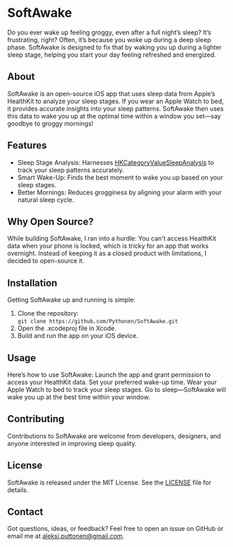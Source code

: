 # SoftAwake

Do you ever wake up feeling groggy, even after a full night’s sleep? It’s frustrating, right? Often, it’s because you woke up during a deep sleep phase. SoftAwake is designed to fix that by waking you up during a lighter sleep stage, helping you start your day feeling refreshed and energized.

## About

SoftAwake is an open-source iOS app that uses sleep data from Apple’s HealthKit to analyze your sleep stages. If you wear an Apple Watch to bed, it provides accurate insights into your sleep patterns. SoftAwake then uses this data to wake you up at the optimal time within a window you set—say goodbye to groggy mornings!

## Features

- Sleep Stage Analysis: Harnesses [HKCategoryValueSleepAnalysis](https://developer.apple.com/documentation/healthkit/hkcategoryvaluesleepanalysis) to track your sleep patterns accurately.
- Smart Wake-Up: Finds the best moment to wake you up based on your sleep stages.
- Better Mornings: Reduces grogginess by aligning your alarm with your natural sleep cycle.

## Why Open Source?

While building SoftAwake, I ran into a hurdle: You can't access HealthKit data when your phone is locked, which is tricky for an app that works overnight. Instead of keeping it as a closed product with limitations, I decided to open-source it.

## Installation

Getting SoftAwake up and running is simple:
1. Clone the repository:  
  `git clone https://github.com/Pythonen/SoftAwake.git`
2. Open the .xcodeproj file in Xcode.
3. Build and run the app on your iOS device.

## Usage

Here’s how to use SoftAwake:
Launch the app and grant permission to access your HealthKit data.
Set your preferred wake-up time.
Wear your Apple Watch to bed to track your sleep stages.
Go to sleep—SoftAwake will wake you up at the best time within your window.

## Contributing

Contributions to SoftAwake are welcome from developers, designers, and anyone interested in improving sleep quality.

## License

SoftAwake is released under the MIT License. See the [LICENSE](https://github.com/Pythonen/SoftAwake/blob/main/LICENSE) file for details.

## Contact

Got questions, ideas, or feedback? Feel free to open an issue on GitHub or email me at [aleksi.puttonen@gmail.com](mailto:aleksi.puttonen@gmail.com).
